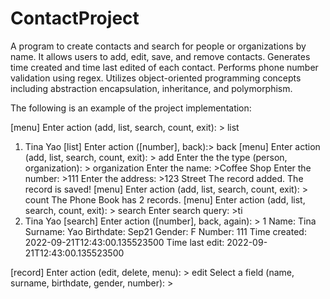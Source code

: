 # ContactProject
A program to create contacts and search for people or organizations by name.
It allows users to add, edit, save, and remove contacts. 
Generates time created and time last edited of each contact.
Performs phone number validation using regex.
Utilizes object-oriented programming concepts including abstraction encapsulation, inheritance, and polymorphism.

The following is an example of the project implementation:

[menu] Enter action (add, list, search, count, exit): > list

1. Tina Yao
[list] Enter action ([number], back):> back
[menu] Enter action (add, list, search, count, exit): > add
Enter the the type (person, organization): >
organization
Enter the name: >Coffee Shop
Enter the number: >111
Enter the address: >123 Street
The record added.
The record is saved!
[menu] Enter action (add, list, search, count, exit): > count
The Phone Book has 2 records.
[menu] Enter action (add, list, search, count, exit): > search
Enter search query: >ti
1. Tina Yao
[search] Enter action ([number], back, again): > 1
Name: Tina
Surname: Yao
Birthdate: Sep21
Gender: F
Number: 111
Time created: 2022-09-21T12:43:00.135523500
Time last edit: 2022-09-21T12:43:00.135523500

[record] Enter action (edit, delete, menu): > edit
Select a field (name, surname, birthdate, gender, number): > 
